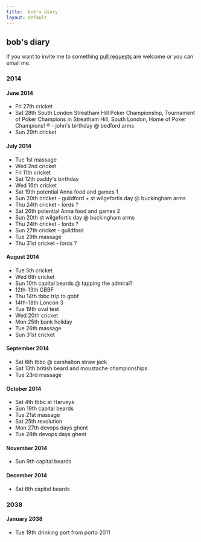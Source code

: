 ```yaml
---
title:  bob's diary
layout: default
---
```

## bob's diary ##

If you want to invite me to something [pull requests](https://github.com/rjw1/randomness.org.uk/blob/master/diary/index.md)
are welcome or you can email me.

### 2014 ###

#### June 2014 ####

* Fri 27th cricket
* Sat 28th South London Streatham Hill Poker Championship, Tournament of Poker Champions in Streatham Hill, South London, Home of Poker Champions! ® - john's birthday @ bedford arms
* Sun 29th cricket

#### July 2014 ####

* Tue 1st massage
* Wed 2nd cricket
* Fri 11th cricket
* Sat 12th paddy's birthday
* Wed 16th cricket
* Sat 19th potential Anna food and games 1
* Sun 20th cricket - guildford + st wilgefortis day @ buckingham arms
* Thu 24th cricket - lords ?
* Sat 26th potential Anna food and games 2
* Sun 20th st wilgefortis day @ buckingham arms
* Thu 24th cricket - lords ?
* Sun 27th cricket - guildford
* Tue 29th massage
* Thu 31st cricket - lords ?

#### August 2014 ####

* Tue 5th cricket
* Wed 6th cricket
* Sun 10th capital beards @ tapping the admiral?
* 12th-13th GBBF
* Thu 14th tbbc trip to gbbf
* 14th-18th Loncon 3
* Tue 19th oval test
* Wed 20th cricket
* Mon 25th bank holiday
* Tue 26th massage
* Sun 31st cricket

#### September 2014 ####

* Sat 6th tbbc @ carshalton straw jack
* Sat 13th british beard and moustache championships
* Tue 23rd massage

#### October 2014 ####

* Sat 4th tbbc at Harveys
* Sun 19th capital beards
* Tue 21st massage
* Sat 25th revolution
* Mon 27th devops days ghent
* Tue 28th devops days ghent

#### November 2014 ####

* Sun 9th capital beards

#### December 2014 ####

* Sat 6th capital beards


### 2038 ###

#### January 2038 ####

* Tue 19th drinking port from porto 2011

